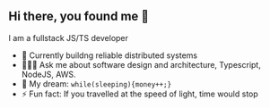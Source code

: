 ## Hi there, you found me 👋
I am a fullstack JS/TS developer
- 💼 Currently buildng reliable distributed systems 
- 👨🏾‍💻 Ask me about software design and architecture, Typescript, NodeJS, AWS.
- 🌭 My dream: `while(sleeping){money++;}`
- ⚡ Fun fact: If you travelled at the speed of light, time would stop
